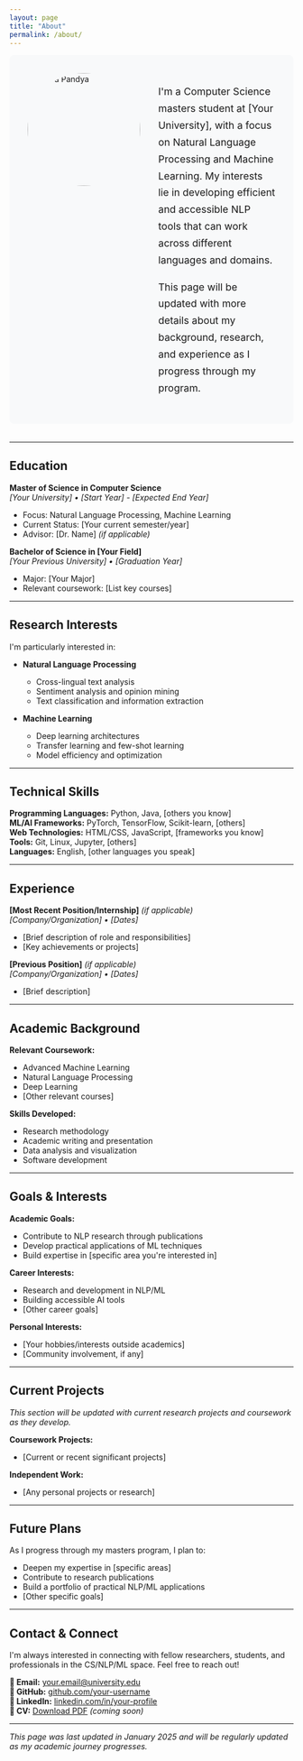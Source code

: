 ```yaml
---
layout: page
title: "About"
permalink: /about/
---
```


<div class="about-intro">
  <img src="/assets/images/profile.jpg" alt="Rutva Pandya" class="about-photo">
  <div class="about-text">
    <p>
      I'm a Computer Science masters student at [Your University], with a focus on Natural Language Processing 
      and Machine Learning. My interests lie in developing efficient and accessible NLP tools that can work 
      across different languages and domains.
    </p>
    <p>
      This page will be updated with more details about my background, research, and experience as I progress 
      through my program.
    </p>
  </div>
</div>

---

## Education

**Master of Science in Computer Science**  
*[Your University] • [Start Year] - [Expected End Year]*  
- Focus: Natural Language Processing, Machine Learning
- Current Status: [Your current semester/year]
- Advisor: [Dr. Name] *(if applicable)*

**Bachelor of Science in [Your Field]**  
*[Your Previous University] • [Graduation Year]*  
- Major: [Your Major]
- Relevant coursework: [List key courses]

---

## Research Interests

I'm particularly interested in:

- **Natural Language Processing**
  - Cross-lingual text analysis
  - Sentiment analysis and opinion mining
  - Text classification and information extraction

- **Machine Learning**
  - Deep learning architectures
  - Transfer learning and few-shot learning
  - Model efficiency and optimization

---

## Technical Skills

**Programming Languages:** Python, Java, [others you know]  
**ML/AI Frameworks:** PyTorch, TensorFlow, Scikit-learn, [others]  
**Web Technologies:** HTML/CSS, JavaScript, [frameworks you know]  
**Tools:** Git, Linux, Jupyter, [others]  
**Languages:** English, [other languages you speak]

---

## Experience

**[Most Recent Position/Internship]** *(if applicable)*  
*[Company/Organization] • [Dates]*  
- [Brief description of role and responsibilities]
- [Key achievements or projects]

**[Previous Position]** *(if applicable)*  
*[Company/Organization] • [Dates]*  
- [Brief description]

---

## Academic Background

**Relevant Coursework:**
- Advanced Machine Learning
- Natural Language Processing  
- Deep Learning
- [Other relevant courses]

**Skills Developed:**
- Research methodology
- Academic writing and presentation
- Data analysis and visualization
- Software development

---

## Goals & Interests

**Academic Goals:**
- Contribute to NLP research through publications
- Develop practical applications of ML techniques
- Build expertise in [specific area you're interested in]

**Career Interests:**
- Research and development in NLP/ML
- Building accessible AI tools
- [Other career goals]

**Personal Interests:**
- [Your hobbies/interests outside academics]
- [Community involvement, if any]

---

## Current Projects

*This section will be updated with current research projects and coursework as they develop.*

**Coursework Projects:**
- [Current or recent significant projects]

**Independent Work:**
- [Any personal projects or research]

---

## Future Plans

As I progress through my masters program, I plan to:

- Deepen my expertise in [specific areas]
- Contribute to research publications
- Build a portfolio of practical NLP/ML applications
- [Other specific goals]

---

## Contact & Connect

I'm always interested in connecting with fellow researchers, students, and professionals in the CS/NLP/ML space. Feel free to reach out!

**📧 Email:** [your.email@university.edu](mailto:your.email@university.edu)  
**🐙 GitHub:** [github.com/your-username](https://github.com/your-username)  
**💼 LinkedIn:** [linkedin.com/in/your-profile](https://linkedin.com/in/your-profile)  
**📄 CV:** [Download PDF](/assets/files/cv.pdf) *(coming soon)*

---

*This page was last updated in January 2025 and will be regularly updated as my academic journey progresses.*

<style>
.about-intro {
  display: flex;
  align-items: flex-start;
  gap: 2rem;
  margin-bottom: 2rem;
  padding: 2rem;
  background: #f8f9fa;
  border-radius: 8px;
}

.about-photo {
  width: 200px;
  height: 200px;
  border-radius: 50%;
  object-fit: cover;
  flex-shrink: 0;
}

.about-text {
  flex: 1;
}

.about-text p {
  font-size: 1.1rem;
  line-height: 1.7;
  margin-bottom: 1rem;
}

@media (max-width: 768px) {
  .about-intro {
    flex-direction: column;
    text-align: center;
  }
  
  .about-photo {
    align-self: center;
    width: 150px;
    height: 150px;
  }
}
</style>
